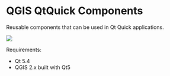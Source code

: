 # QGIS QtQuick Components

Reusable components that can be used in Qt Quick applications.

<img src="https://raw.githubusercontent.com/lutraconsulting/qgis-quick-components/master/demoapp.png">

Requirements:

- Qt 5.4
- QGIS 2.x built with Qt5
